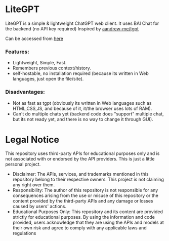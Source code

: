 # LiteGPT
LiteGPT is a simple & lightweight ChatGPT web client. It uses BAI Chat for the backend (no API key required)
Inspired by [aandrew-me/tgpt](https://github.com/aandrew-me/tgpt)

Can be accessed from [here](https://mdp43140.github.io/GPTLite/LiteGPT.html)

### Features:
+ Lightweight, Simple, Fast.
+ Remembers previous context/history.
+ self-hostable, no installation required (because its written in Web languages, just open the file/site).

### Disadvantages:
- Not as fast as tgpt (obviously its written in Web languages such as HTML,CSS,JS, and because of it, it/the browser uses lots of RAM).
- Can't do multiple chats yet (backend code does "support" multiple chat, but its not ready yet, and there is no way to change it through GUI).

# Legal Notice
This repository uses third-party APIs for educational purposes only and is not associated with or endorsed by the API providers. This is just a little personal project.
- Disclaimer: The APIs, services, and trademarks mentioned in this repository belong to their respective owners. This project is not claiming any right over them.
- Responsibility: The author of this repository is not responsible for any consequences arising from the use or misuse of this repository or the content provided by the third-party APIs and any damage or losses caused by users' actions.
- Educational Purposes Only: This repository and its content are provided strictly for educational purposes. By using the information and code provided, users acknowledge that they are using the APIs and models at their own risk and agree to comply with any applicable laws and regulations